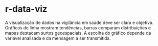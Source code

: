 # r-data-viz
A visualização de dados na vigilância em saúde deve ser clara e objetiva. Gráficos de linha mostram tendências, barras comparam distribuições e mapas destacam surtos geoespaciais. A escolha do gráfico depende da variável analisada e da mensagem a ser transmitida.
